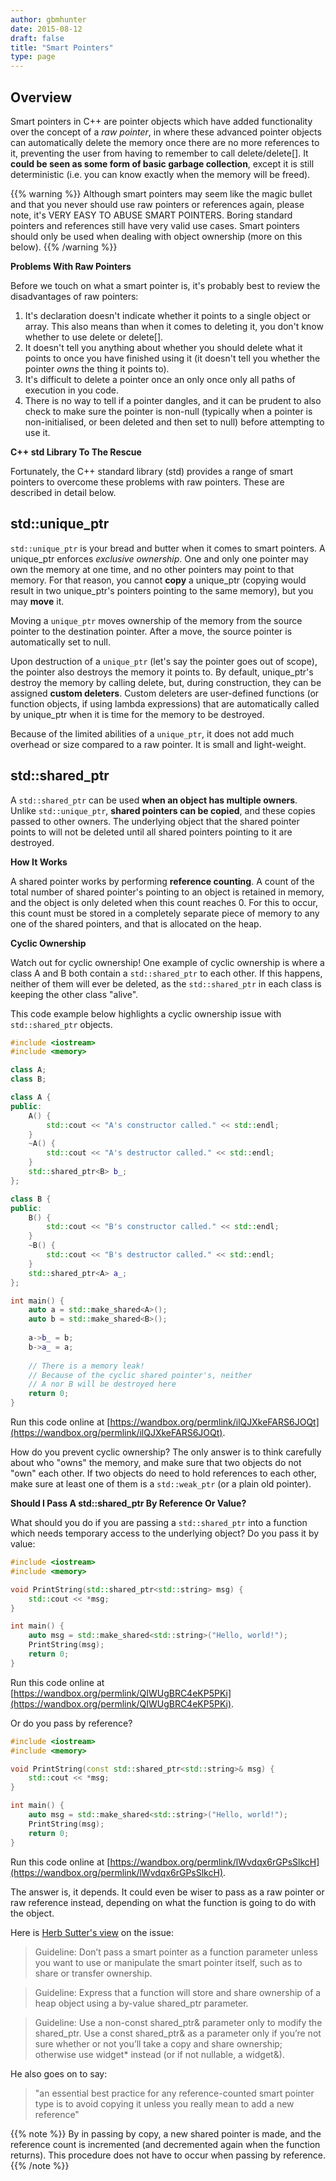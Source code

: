 ```yaml
---
author: gbmhunter
date: 2015-08-12
draft: false
title: "Smart Pointers"
type: page
---
```


## Overview

Smart pointers in C++ are pointer objects which have added functionality over the concept of a _raw pointer_, in where these advanced pointer objects can automatically delete the memory once there are no more references to it, preventing the user from having to remember to call delete/delete[]. It **could be seen as some form of basic garbage collection**, except it is still deterministic (i.e. you can know exactly when the memory will be freed).

{{% warning %}}
Although smart pointers may seem like the magic bullet and that you never should use raw pointers or references again, please note, it's VERY EASY TO ABUSE SMART POINTERS. Boring standard pointers and references still have very valid use cases. Smart pointers should only be used when dealing with object ownership (more on this below).
{{% /warning %}}

**Problems With Raw Pointers**

Before we touch on what a smart pointer is, it's probably best to review the disadvantages of raw pointers:

1. It's declaration doesn't indicate whether it points to a single object or array. This also means than when it comes to deleting it, you don't know whether to use delete or delete[].
2. It doesn't tell you anything about whether you should delete what it points to once you have finished using it (it doesn't tell you whether the pointer _owns_ the thing it points to).
3. It's difficult to delete a pointer once an only once only all paths of execution in you code.
4. There is no way to tell if a pointer dangles, and it can be prudent to also check to make sure the pointer is non-null (typically when a pointer is non-initialised, or been deleted and then set to null) before attempting to use it.

**C++ std Library To The Rescue**

Fortunately, the C++ standard library (std) provides a range of smart pointers to overcome these problems with raw pointers. These are described in detail below.

## std::unique_ptr

`std::unique_ptr` is your bread and butter when it comes to smart pointers. A unique_ptr enforces _exclusive ownership_. One and only one pointer may own the memory at one time, and no other pointers may point to that memory. For that reason, you cannot **copy** a unique_ptr (copying would result in two unique_ptr's pointers pointing to the same memory), but you may **move** it.

Moving a `unique_ptr` moves ownership of the memory from the source pointer to the destination pointer. After a move, the source pointer is automatically set to null.

Upon destruction of a `unique_ptr` (let's say the pointer goes out of scope), the pointer also destroys the memory it points to. By default, unique_ptr's destroy the memory by calling delete, but, during construction, they can be assigned **custom deleters**. Custom deleters are user-defined functions (or function objects, if using lambda expressions) that are automatically called by unique_ptr when it is time for the memory to be destroyed.

Because of the limited abilities of a `unique_ptr`, it does not add much overhead or size compared to a raw pointer. It is small and light-weight.

## std::shared_ptr

A `std::shared_ptr` can be used **when an object has multiple owners**. Unlike `std::unique_ptr`, **shared pointers can be copied**, and these copies passed to other owners. The underlying object that the shared pointer points to will not be deleted until all shared pointers pointing to it are destroyed.

**How It Works**

A shared pointer works by performing **reference counting**. A count of the total number of shared pointer's pointing to an object is retained in memory, and the object is only deleted when this count reaches 0. For this to occur, this count must be stored in a completely separate piece of memory to any one of the shared pointers, and that is allocated on the heap.

**Cyclic Ownership**

Watch out for cyclic ownership! One example of cyclic ownership is where a class A and B both contain a `std::shared_ptr` to each other. If this happens, neither of them will ever be deleted, as the `std::shared_ptr` in each class is keeping the other class "alive".

This code example below highlights a cyclic ownership issue with `std::shared_ptr` objects.

```c++
#include <iostream>
#include <memory>

class A;
class B;

class A {
public:
    A() {
        std::cout << "A's constructor called." << std::endl;
    }
    ~A() {
        std::cout << "A's destructor called." << std::endl;
    }
    std::shared_ptr<B> b_;
};

class B {
public:
    B() {
        std::cout << "B's constructor called." << std::endl;
    }
    ~B() {
        std::cout << "B's destructor called." << std::endl;
    }
    std::shared_ptr<A> a_;
};

int main() {
    auto a = std::make_shared<A>();
    auto b = std::make_shared<B>();
    
    a->b_ = b;
    b->a_ = a;
    
    // There is a memory leak!
    // Because of the cyclic shared pointer's, neither
    // A nor B will be destroyed here
    return 0;
}
```

Run this code online at [https://wandbox.org/permlink/ilQJXkeFARS6JOQt](https://wandbox.org/permlink/ilQJXkeFARS6JOQt).


How do you prevent cyclic ownership? The only answer is to think carefully about who "owns" the memory, and make sure that two objects do not "own" each other. If two objects do need to hold references to each other, make sure at least one of them is a `std::weak_ptr` (or a plain old pointer).

**Should I Pass A std::shared_ptr By Reference Or Value?**

What should you do if you are passing a `std::shared_ptr` into a function which needs temporary access to the underlying object? Do you pass it by value:

```c++    
#include <iostream>
#include <memory>

void PrintString(std::shared_ptr<std::string> msg) {
    std::cout << *msg;   
}

int main() {
    auto msg = std::make_shared<std::string>("Hello, world!");
    PrintString(msg);
    return 0;
}
```

Run this code online at [https://wandbox.org/permlink/QIWUgBRC4eKP5PKi](https://wandbox.org/permlink/QIWUgBRC4eKP5PKi).

Or do you pass by reference?

```c++    
#include <iostream>
#include <memory>

void PrintString(const std::shared_ptr<std::string>& msg) {
    std::cout << *msg;   
}

int main() {
    auto msg = std::make_shared<std::string>("Hello, world!");
    PrintString(msg);
    return 0;
}
```

Run this code online at [https://wandbox.org/permlink/lWvdqx6rGPsSlkcH](https://wandbox.org/permlink/lWvdqx6rGPsSlkcH).

The answer is, it depends. It could even be wiser to pass as a raw pointer or raw reference instead, depending on what the function is going to do with the object.

Here is [Herb Sutter's view](https://herbsutter.com/2013/06/05/gotw-91-solution-smart-pointer-parameters/) on the issue:

> Guideline: Don’t pass a smart pointer as a function parameter unless you want to use or manipulate the smart pointer itself, such as to share or transfer ownership.

> Guideline: Express that a function will store and share ownership of a heap object using a by-value shared_ptr parameter.
 
> Guideline: Use a non-const shared_ptr& parameter only to modify the shared_ptr. Use a const shared_ptr& as a parameter only if you’re not sure whether or not you’ll take a copy and share ownership; otherwise use widget* instead (or if not nullable, a widget&).

He also goes on to say:

> "an essential best practice for any reference-counted smart pointer type is to avoid copying it unless you really mean to add a new reference"

{{% note %}}
By in passing by copy, a new shared pointer is made, and the reference count is incremented (and decremented again when the function returns). This procedure does not have to occur when passing by reference.
{{% /note %}}
